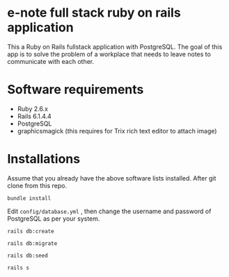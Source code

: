 # e-note full stack ruby on rails application

This a Ruby on Rails fullstack application with PostgreSQL. The goal of this app is to solve the problem of a workplace that needs to leave notes to communicate with each other.

# Software requirements

- Ruby 2.6.x
- Rails 6.1.4.4
- PostgreSQL
- graphicsmagick (this requires for Trix rich text editor to attach image)

# Installations

Assume that you already have the above software lists installed.
After git clone from this repo.

`bundle install`

Edit `config/database.yml` , then change the username and password of PostgreSQL as per your system.

`rails db:create`

`rails db:migrate`

`rails db:seed`

`rails s`
